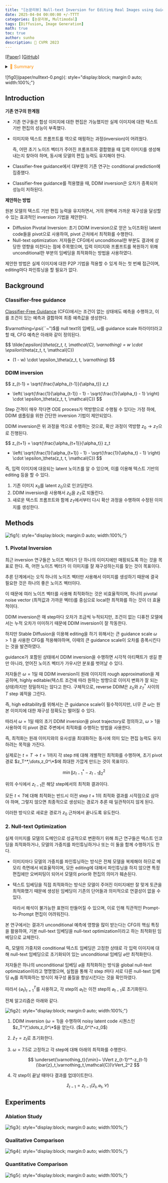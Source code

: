 ```yaml
---
title: "[논문리뷰] Null-text Inversion for Editing Real Images using Guided Diffusion Models"
date: 2025-04-04 00:00:00 +/-TTTT
categories: [논문리뷰, Multimodal]
tags: [Diffusion, Image Generation]
math: true
toc: true
author: sunho
description: 📝 CVPR 2023
---
```


[[Paper]](https://arxiv.org/abs/2211.09794)
[[GitHub]](https://github.com/google/prompt-to-prompt/#null-text-inversion-for-editing-real-images)

<details>
<summary><font color='#FF8C00'>📝 Summary</font></summary>
<div markdown="1">
<br>
실제 이미지와 대응되는 caption을 latent space로 효과적으로 invert하면서 모델의 editing 능력을 유지하기 위해 2단계 접근법을 사용한다.

- DDIM inversion을 사용해서 noisy latent code 시퀀스를 계산함으로써, 주어진 캡션을 기준으로 원본 이미지를 대략적으로 근사한다.
    
    이후, 해당 시퀀스를 고정된 pivot(기준)으로 사용하여 pivot 근처에서 입력 null-text 임베딩을 최적화한다.
- Null-text optimization에서는 conditional 캡션은 고정한 채, unconditional 임베딩(null-text embedding)만을 최적화하여 재구성 오류를 보정한다.

</div>
</details>
<br>
![fig0](paper/nulltext-0.png){: style="display:block; margin:0 auto; width:100%;"}

## Introduction

**기존 연구의 한계점**

- 기존 연구들은 합성 이미지에 대한 편집은 가능했지만 실제 이미지에 대한 텍스트 기반 편집의 성능이 부족했다.
- 이미지와 텍스트 프롬프트를 역으로 매핑하는 과정(inversion)이 어려웠다.

    즉, 어떤 초기 노이즈 벡터가 주어진 프롬프트와 결합했을 때 입력 이미지를 생성해내는지 찾아야 하며, 동시에 모델의 편집 능력도 유지해야 한다.
- Classifier-free guidance에서 대부분의 기존 연구는 conditional prediction에 집중했다.
- Classifier-free guidance를 적용했을 때, DDIM inversion은 오차가 증폭되어 성능이 저하된다.

**제안하는 방법**

원본 모델의 텍스트 기반 편집 능력을 유지하면서, 거의 완벽에 가까운 재구성을 달성할 수 있는 효과적인 inversion 기법을 제안한다.
- Diffusion Pivotal Inversion: 초기 DDIM inversion으로 얻은 노이즈화된 latent code들을 pivot으로 사용하여, pivot 근처에서 최적화를 수행한다.
- Null-text optimization: 저자들은 CFG에서 unconditional한 부분도 결과에 상당한 영향을 미친다는 점에 주목했으며, 입력 이미지와 프롬프트를 복원하기 위해 unconditional한 부분의 임베딩을 최적화하는 방법을 사용하였다.
    
제안한 방법은 실제 이미지에 대한 P2P 기법을 적용할 수 있게 하는 첫 번째 접근이며, editing마다 파인튜닝을 할 필요가 없다.

## Background

### Classifier-free guidance

[Classifier-Free Guidance]() (CFG)에서는 조건이 없는 상태에도 예측을 수행하고, 이를 조건이 있는 예측과 결합하여 최종 예측값을 생성한다.

$\varnothing=\psi(``~")$를 null text의 임베딩, $\omega$를 guidance scale 파라미터라고 할 때, CFG 예측은 아래와 같이 정의된다.

$$
\tilde{\epsilon}_\theta(z_t, t, \mathcal{C}, \varnothing)
= w \cdot \epsilon_\theta(z_t, t, \mathcal{C})
+ (1 - w) \cdot \epsilon_\theta(z_t, t, \varnothing)
$$

### DDIM inversion


$$
z_{t-1} = \sqrt{\frac{\alpha_{t-1}}{\alpha_t}} z_t
+ \left( \sqrt{\frac{1}{\alpha_{t-1}} - 1} - \sqrt{\frac{1}{\alpha_t} - 1} \right)
\cdot \epsilon_\theta(z_t, t, \mathcal{C})
$$

Step 간격이 매우 작다면 ODE process가 역방향으로 수행될 수 있다는 가정 하에, DDIM 샘플링을 위한 간단한 inversion 기법이 제안되었다.

DDIM inversion은 위 과정을 역으로 수행하는 것으로, 확산 과정이 역방향 $z_0\to z_T$으로 진행된다.

$$
z_{t+1} = \sqrt{\frac{\alpha_{t+1}}{\alpha_t}} z_t
+ \left( \sqrt{\frac{1}{\alpha_{t+1}} - 1} - \sqrt{\frac{1}{\alpha_t} - 1} \right)
\cdot \epsilon_\theta(z_t, t, \mathcal{C})
$$

즉, 입력 이미지에 대응되는 latent 노이즈를 알 수 있으며, 이를 이용해 텍스트 기반의 editing 등을 할 수 있다.

1. 기존 이미지 $x_0$를 latent $z_0$으로 인코딩한다.
2. DDIM inversion을 사용해서 $z_0$을 $z_T$로 되돌린다.
3. 새로운 텍스트 프롬프트와 함께 $z_T$에서부터 다시 확산 과정을 수행하여 수정된 이미지를 생성한다.

## Methods

![fig1](paper/nulltext-1.png){: style="display:block; margin:0 auto; width:100%;"}

### 1. Pivotal Inversion

최근 inversion 연구들은 노이즈 벡터가 단 하나의 이미지에만 매핑되도록 하는 것을 목표로 한다. 즉, 어떤 노이즈 벡터가 이 이미지를 잘 재구성하는지를 찾는 것이 목표이다.

추론 단계에서는 오직 하나의 노이즈 벡터만 사용해서 이미지를 생성하기 때문에 결국 필요한 것은 하나의 좋은 노이즈 벡터이다.

이 때문에 여러 노이즈 벡터를 사용해 최적화하는 것은 비효율적이며, 하나의 pivotal noise vector (최적값과 가까운 벡터)를 중심으로 local한 최적화를 하는 것이 더 효율적이다.

DDIM inversion은 매 step마다 오차가 조금씩 누적되지만, 조건이 없는 디퓨전 모델에서는 누적 오차가 미미하기 때문에 DDIM inversion이 잘 작동한다.

하지만 Stable Diffusion을 이용해 editing을 하기 위해서는 큰 guidance scale $\omega>1$ 을 사용한 CFG를 적용해야하며, 이때의 큰 guidance scale이 오차를 증폭시킨다는 것을 발견하였다.

guidance가 포함된 상태에서 DDIM inversion을 수행하면 시각적 아티팩트가 생길 뿐만 아니라, 얻어진 노이즈 벡터가 가우시안 분포를 벗어날 수 있다.

저자들은 $\omega=1$일 때 DDIM inversion이 원래 이미지의 rough approximation을 제공하며, highly editable(텍스트 조건에 따라 원하는 방향으로 이미지 변화가 잘 되는 상태)하지만 정밀하지는 않다고 한다. 구체적으로, reverse DDIM은 $z_0$와 $z_T^*$ 사이의 $T$ step 궤적을 그린다.

즉, high editability를 위해서는 큰 guidance scale이 필수적이지만, 너무 큰 $\omega$는 원본 이미지에 대한 재구성 정확도는 떨어질 수 있다.

따라서 $\omega=1$일 때의 초기 DDIM inversion을 pivot trajectory로 정의하고, $\omega>1$을 사용하여 이 pivot 경로 주변에서 최적화를 수행하는 방법을 사용한다.

즉, 최적화는 원래 이미지와의 유사성을 최대화하는 동시에 의미 있는 편집 능력도 유지하려는 목적을 가진다.

실제로는 $t=T\to t=1$까지 각 step $t$에 대해 개별적인 최적화를 수행하며, 초기 pivot 경로 $z_T^*,\dots,z_0^\*$에 최대한 가깝게 만드는 것이 목표이다.

$$
\min\lVert
z_{t-1}^*-z_{t-1}    
\rVert_2^2
$$

위의 수식에서 $z_{t-1}$은 해당 step에서의 최적화 결과이다.

모든 $t<T$에 대해 최적화는 반드시 이전 step $t+1$의 최적화 결과를 시작점으로 삼아야 하며, 그렇지 않으면 최종적으로 생성되는 경로가 추론 때 일관적이지 않게 된다.

이러한 방식으로 새로운 경로가 $z_0$ 근처에서 끝나도록 유도한다.

### 2. Null-text Optimization

실제 이미지를 모델의 도메인으로 성공적으로 변환하기 위해 최근 연구들은 텍스트 인코딩을 최적화하거나, 모델의 가중치를 파인튜닝하거나 또는 이 둘을 함께 수행하기도 한다.

- 이미지마다 모델의 가중치를 파인튜닝하는 방식은 전체 모델을 복제해야 하므로 메모리 측면에서 비효율적이며, 모든 editing에 대해서 파인튜닝을 하지 않으면 특정 편집에만 오버피팅이 되어서 모델의 prior와 편집의 의미가 훼손된다.
- 텍스트 임베딩을 직접 최적화하는 방식은 모델이 주어진 이미지에만 잘 맞게 토큰을 최적화했기 때문에 생성된 임베딩이 기존의 단어들과 의미적으로 연결성이 없을 수 있다.

    따라서 해석이 불가능한 표현이 만들어질 수 있으며, 이로 인해 직관적인 Prompt-to-Prompt 편집이 어려워진다.

본 연구에서는 결과가 unconditional 예측에 영향을 많이 받는다는 CFG의 핵심 특징을 활용하여, 기본 null-text 임베딩을 null-text optimization이라고 하는 최적화된 임베딩으로 교체한다.

즉, 모델의 가중치와 conditional 텍스트 임베딩은 고정한 상태로 각 입력 이미지에 대해 null-text 임베딩으로 초기화되어 있는 unconditional 임베딩 $\varnothing$만 최적화한다.

저자들은 하나의 unconditional 임베딩 $\varnothing$을 최적화하는 방식을 global null-text optimization이라고 명명했으며, 실험을 통해 각 step $t$마다 서로 다른 null-text 임베딩 $\varnothing_t$를 최적화하는 방식이 재구성 품질을 향상시킨다는 것을 확인하였다.

따라서 $\lbrace\varnothing_t\rbrace_{t=1}^T$를 사용하고, 각 step의 $\varnothing_t$는 이전 step의 $\varnothing_{t-1}$로 초기화된다.

전체 알고리즘은 아래와 같다.

![fig2](paper/nulltext-2.png){: style="display:block; margin:0 auto; width:100%;"}

1. DDIM inversion ($\omega=1$)을 수행하여 noisy latent code 시퀀스인 $z_T^\*,\dots,z_0^\*$을 얻는다. ($z_0^\*=z_0$)
2. $\bar{z}_T=z_t$로 초기화한다.
3. $\omega=7.5$로 고정하고 각 step에 대해 아래의 최적화를 수행한다.

    $$
    \underset{\varnothing_t}{\min}~
    \lVert z_{t-1}^*-z_{t-1}(\bar{z}_t,\varnothing_t,\mathcal{C})\rVert_2^2
    $$
4. 각 step이 끝날 때마다 결과를 업데이트한다.

    $$
    \bar{z}_{t-1}=z_{t-1}(\bar{z}_t,\varnothing_t,\mathcal{C})
    $$

## Experiments

### Ablation Study

![fig3](paper/nulltext-3.png){: style="display:block; margin:0 auto; width:100%;"}
<br>

### Qualitative Comparison

![fig4](paper/nulltext-4.png){: style="display:block; margin:0 auto; width:100%;"}

### Quantitative Comparison

![fig5](paper/nulltext-5.png){: style="display:block; margin:0 auto; width:100%;"}

